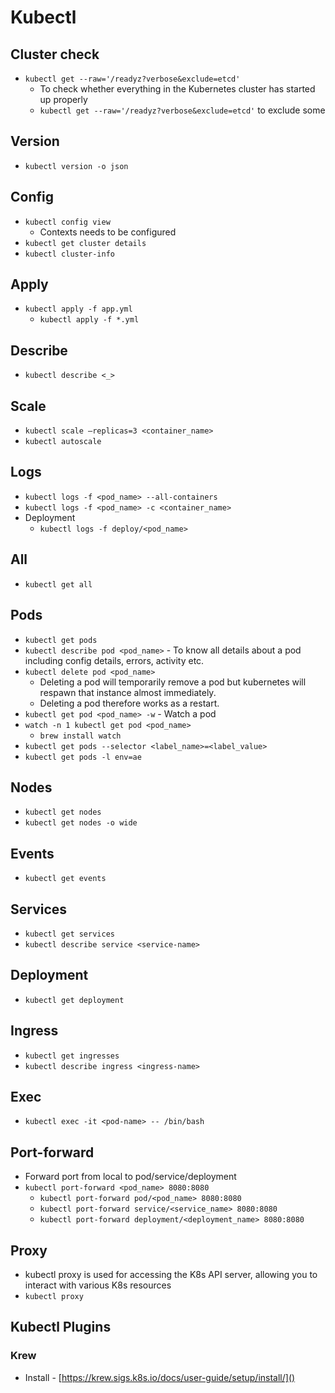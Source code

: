 # Kubectl

## Cluster check
* `kubectl get --raw='/readyz?verbose&exclude=etcd'`
  * To check whether everything in the Kubernetes cluster has started up properly 
  * `kubectl get --raw='/readyz?verbose&exclude=etcd'` to exclude some

## Version

* `kubectl version -o json`

## Config

* `kubectl config view`
  * Contexts needs to be configured
* `kubectl get cluster details`
* `kubectl cluster-info`

## Apply

* `kubectl apply -f app.yml`
  * `kubectl apply -f *.yml`

## Describe

* `kubectl describe <_>`

## Scale

* `kubectl scale –replicas=3 <container_name>`
* `kubectl autoscale`

## Logs

* `kubectl logs -f <pod_name> --all-containers`
* `kubectl logs -f <pod_name> -c <container_name>`
* Deployment
  * `kubectl logs -f deploy/<pod_name>`

## All

* `kubectl get all`

## Pods

* `kubectl get pods`
* `kubectl describe pod <pod_name>` - To know all details about a pod including config details, errors, activity etc.
* `kubectl delete pod <pod_name>`
    * Deleting a pod will temporarily remove a pod but kubernetes will respawn that instance almost immediately.
    * Deleting a pod therefore works as a restart.
* `kubectl get pod <pod_name> -w` - Watch a pod
* `watch -n 1 kubectl get pod <pod_name>`
  * `brew install watch`
* `kubectl get pods --selector <label_name>=<label_value>`
* `kubectl get pods -l env=ae`

## Nodes

* `kubectl get nodes`
* `kubectl get nodes -o wide`


## Events

* `kubectl get events`

## Services

* `kubectl get services`
* `kubectl describe service <service-name>`

## Deployment

* `kubectl get deployment`

## Ingress

* `kubectl get ingresses`
* `kubectl describe ingress <ingress-name>`

## Exec

* `kubectl exec -it <pod-name> -- /bin/bash`

## Port-forward

* Forward port from local to pod/service/deployment
* `kubectl port-forward <pod_name> 8080:8080`
  * `kubectl port-forward pod/<pod_name> 8080:8080`
  * `kubectl port-forward service/<service_name> 8080:8080`
  * `kubectl port-forward deployment/<deployment_name> 8080:8080`

## Proxy

* kubectl proxy is used for accessing the K8s API server, allowing you to interact with various K8s resources
* `kubectl proxy`
  
## Kubectl Plugins

### Krew

* Install - [https://krew.sigs.k8s.io/docs/user-guide/setup/install/]()

